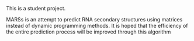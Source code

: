 This is a student project.

MARSs is an attempt to predict RNA secondary structures using matrices instead of dynamic programming methods. It is hoped that the efficiency of the entire prediction process will be improved through this algorithm